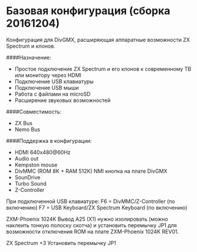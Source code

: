 # Базовая конфигурация (сборка 20161204)
Конфигурация для DivGMX, расширяющая аппаратные возможности ZX Spectrum и клонов.

####Назначение:
- Простое подключение ZX Spectrum и его клонов к современному ТВ или монитору через HDMI
- Подключение USB клавиатуры
- Подключение USB мыши
- Работа с файлами на microSD
- Расширение звуковых возможностей

####Совместимость:
- ZX Bus
- Nemo Bus

####Поддержка в конфигурации:
- HDMI 640x480@60Hz
- Audio out
- Kempston mouse
- DivMMC (ROM 8K + RAM 512K) NMI кнопка на плате DivGMX
- SounDrive
- Turbo Sound
- Z-Controller

При подключенной USB клавиатуре:
F6 = DivMMC/Z-Controller (по включению)
F7 = USB Keyboard/ZX Spectrum Keyboard (по включению) 


ZXM-Phoenix 1024K
Вывод A25 (X1) нужно изолировать (можно наклеить тонкую полоску скотча) и установить перемычку JP1 для возможности отключения ROM на плате ZXM-Phoenix 1024K REV01.

ZX Spectrum +3
Установить перемычку JP1